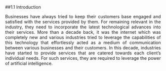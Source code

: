 ##1.1 Introduction
<div align="justify">
Businesses have always tried to keep their customers base engaged and satisfied 
with the services provided by them. For remaining relevant in the industry, they need 
to incorporate the latest technological advances into their services. More than a decade 
back, it was the internet which was completely new and various industries tried to 
leverage the capabilities of this technology that effortlessly acted as a medium of 
communication between various businesses and their customers. In this decade, 
industries have started to provide services that are catered towards each client’s 
individual needs. For such services, they are required to leverage the power of artificial 
intelligence.
</div>

